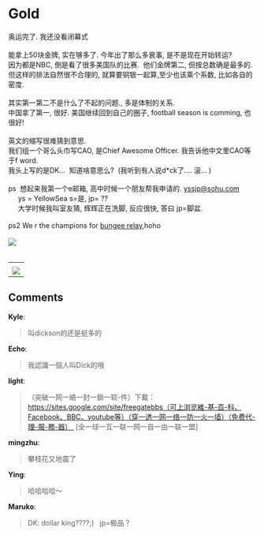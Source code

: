 # Gold

<div id="msgcns!9884D0A402622CB2!4257" class="bvMsg"><div>奥运完了. 我还没看闭幕式</div>
<div> </div>
<div>能拿上50块金牌, 实在够多了. 今年出了那么多衰事, 是不是现在开始转运?</div>
<div>因为都是NBC, 倒是看了很多美国队的比赛.  他们金牌第二, 但按总数确是最多的. </div>
<div>但这样的排法自然很不合理的, 就算要铜银一起算,至少也该乘个系数, 比如各自的密度. </div>
<div> </div>
<div>其实第一第二不是什么了不起的问题., 多是体制的关系.  </div>
<div>中国拿了第一, 很好. 美国继续回到自己的圈子, football season is comming, 也很好!</div>
<div> </div>
<div>英文的缩写很难猜到意思. </div>
<div>我们组一个哥么头巾写CAO, 是Chief Awesome Officer. 我告诉他中文里CAO等于f word.</div>
<div>我头上写的是DK...  知道啥意思么?  (我听到有人说d*ck了.... 滚... )  </div>
<div> </div>
<div>ps  想起来我第一个e邮箱, 高中时候一个朋友帮我申请的. <a href="mailto:yssjp@sohu.com">yssjp@sohu.com</a></div>
<div>     ys = YellowSea s=是, jp= ??</div>
<div>     大学时候我叫室友猜, 辉辉正在洗脚, 反应很快, 答曰 jp=脚盆. </div>
<div>     </div>
<div>ps2 We r the champions for <a href="http://haihuang.spaces.live.com/photos/cns!9884D0A402622CB2!4242/?startingImageIndex=0&amp;commentsExpand=0&amp;addCommentExpand=0&amp;addCommentFocus=0&amp;pauseSlideshow=0">bungee relay</a>,hoho  </div>
<div>     </div>
<div><a href="http://byfiles.storage.live.com/y1pcNbGT37acsSOOpGz1L7TN8SfktDqE7HaKWZV0GwMutbNi_TWpSZ4YS7fLxXv6MZguRwzeeAPV1o" target="_blank"><img src="http://byfiles.storage.live.com/y1pcNbGT37acsSOOpGz1L7TN8SfktDqE7HaKWZV0GwMutbNi_TWpSZ4YS7fLxXv6MZguRwzeeAPV1o" /></a></div>
<div> </div></div><table cellspacing="0" border="0"><tr><td></td></tr><tr><td valign="top"><a href="http://byfiles.storage.live.com/y1pQlZHwyHoJp0tz92FVrylHPCxUKEneKn97ktCfe9ijm-Lk7p5GujQso1_Oe_5ym9vW_PoHRgkDGw" target="_blank" rel="WLPP;url=http://byfiles.storage.live.com/y1pQlZHwyHoJp0tz92FVrylHPCxUKEneKn97ktCfe9ijm-Lk7p5GujQso1_Oe_5ym9vW_PoHRgkDGw;cnsid=cns&#033;9884D0A402622CB2&#033;4258"><img src="http://byfiles.storage.live.com/y1pQlZHwyHoJp0tz92FVrylHGHeBpo7n0v73aa97uLpqWgQSIYGzuPLP8i6Hsci0UsLqhK2Gt45OQM" border="0" /></a></td></tr></table>

## Comments

**Kyle**:
> 叫dickson的还是挺多的

**Echo**:
> 我認識一個人叫Dick的哦

**light**:
> （突破一网一絡一封一鎖一软-件）下載：https://sites.google.com/site/freegatebbs（可上浏览維-基-百-科、Facebook、BBC、youtube等）（穿一透一网一络一防一火一墙）（免费代-理-服-務-器）  [全一球一互一联一网一自一由一联一盟]

**mingzhu**:
> 攀枝花又地震了 

**Ying**:
> 哈哈哈哈～

**Maruko**:
> DK: dollar king????;)
 
jp=极品？

